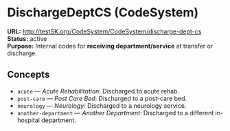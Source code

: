 
# DischargeDeptCS (CodeSystem)

**URL:** http://testSK.org/CodeSystem/CodeSystem/discharge-dept-cs  
**Status:** active  
**Purpose:** Internal codes for **receiving department/service** at transfer or discharge.

## Concepts
- `acute` — *Acute Rehabilitation*: Discharged to acute rehab.  
- `post-care` — *Post Care Bed*: Discharged to a post-care bed.  
- `neurology` — *Neurology*: Discharged to a neurology service.  
- `another-department` — *Another Department*: Discharged to a different in-hospital department.

